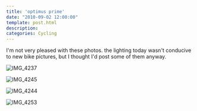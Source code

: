 ```yaml
---
title: 'optimus prime'
date: "2010-09-02 12:00:00"
template: post.html
description: 
categories: Cycling
---
```


I'm not very pleased with these photos. the lighting today wasn't conducive to new bike pictures, but I thought I'd post some of them anyway.  
  
![IMG_4237](http://f.slowtheory.com/4952314147_f9e960dacb.jpg "IMG_4237")  
  
![IMG_4245](http://f.slowtheory.com/4952314611_d1e9e72010.jpg "IMG_4245")  
  
![IMG_4244](http://f.slowtheory.com/4952314353_5964493c88.jpg "IMG_4244")  
  
![IMG_4253](http://f.slowtheory.com/4952907090_e71958795c.jpg "IMG_4253")